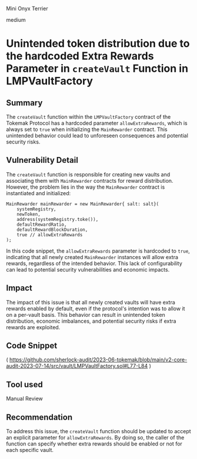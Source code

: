 Mini Onyx Terrier

medium

# Unintended token distribution due to the hardcoded Extra Rewards Parameter in `createVault` Function in LMPVaultFactory
## Summary
The `createVault` function within the `LMPVaultFactory` contract of the Tokemak Protocol has a hardcoded parameter `allowExtraRewards`, which is always set to `true` when initializing the `MainRewarder` contract. This unintended behavior could lead to unforeseen consequences and potential security risks.
## Vulnerability Detail
The `createVault` function is responsible for creating new vaults and associating them with `MainRewarder` contracts for reward distribution. However, the problem lies in the way the `MainRewarder` contract is instantiated and initialized:
```solidity
MainRewarder mainRewarder = new MainRewarder{ salt: salt}(
    systemRegistry,
    newToken,
    address(systemRegistry.toke()),
    defaultRewardRatio,
    defaultRewardBlockDuration,
    true // allowExtraRewards
);
```
In this code snippet, the `allowExtraRewards` parameter is hardcoded to `true`, indicating that all newly created `MainRewarder` instances will allow extra rewards, regardless of the intended behavior. This lack of configurability can lead to potential security vulnerabilities and economic impacts.
## Impact
The impact of this issue is that all newly created vaults will have extra rewards enabled by default, even if the protocol's intention was to allow it on a per-vault basis. This behavior can result in unintended token distribution, economic imbalances, and potential security risks if extra rewards are exploited.
## Code Snippet
(
https://github.com/sherlock-audit/2023-06-tokemak/blob/main/v2-core-audit-2023-07-14/src/vault/LMPVaultFactory.sol#L77-L84
)
## Tool used

Manual Review

## Recommendation
To address this issue, the `createVault` function should be updated to accept an explicit parameter for `allowExtraRewards`. By doing so, the caller of the function can specify whether extra rewards should be enabled or not for each specific vault. 